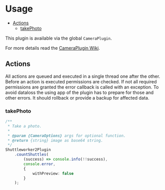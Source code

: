 # Usage

<!-- TOC depthFrom:2 -->

- [Actions](#actions)
    - [takePhoto](#takephoto)

<!-- /TOC -->

This plugin is available via the global `CameraPlugin`.

For more details read the [CameraPlugin Wiki](https://github.com/dff-solutions/dff-cordova-plugin-camera/wiki).

## Actions

All actions are queued and executed in a single thread one after the other.
Before an action is executed permissions are checked.
If not all required permissions are granted the error callback is called with
an exception.
To avoid dataloss the using app of the plugin has to prepare for those and other
errors. It should rollback or provide a backup for affected data.

### takePhoto

```ts
/**
 * Take a photo.
 *
 * @param {CameraOptions} args for optional function.
 * @return {string} image as base64 string.
 */
Shuttleworker2Plugin
    .countShuttles(
        (success) => console.info(!!success),
        console.error,
        {
            withPreview: false
        }
    );
```
